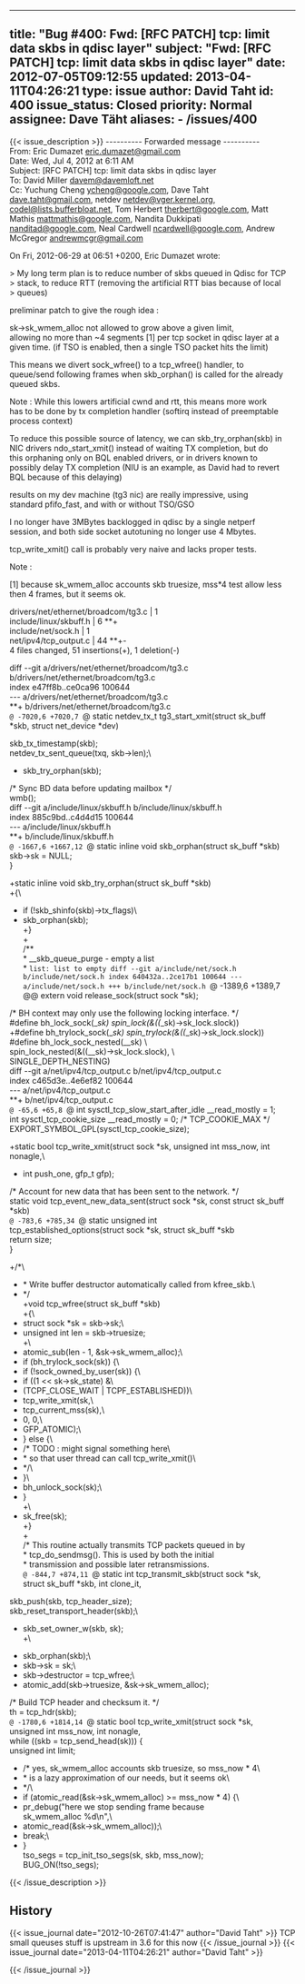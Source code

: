 
---
title: "Bug #400: Fwd: [RFC PATCH] tcp: limit data skbs in qdisc layer"
subject: "Fwd: [RFC PATCH] tcp: limit data skbs in qdisc layer"
date: 2012-07-05T09:12:55
updated: 2013-04-11T04:26:21
type: issue
author: David Taht
id: 400
issue_status: Closed
priority: Normal
assignee: Dave Täht
aliases:
    - /issues/400
---

{{< issue_description >}}
---------- Forwarded message ----------\
From: Eric Dumazet <eric.dumazet@gmail.com>\
Date: Wed, Jul 4, 2012 at 6:11 AM\
Subject: \[RFC PATCH\] tcp: limit data skbs in qdisc layer\
To: David Miller <davem@davemloft.net>\
Cc: Yuchung Cheng <ycheng@google.com>, Dave Taht\
<dave.taht@gmail.com>, netdev <netdev@vger.kernel.org>,\
codel@lists.bufferbloat.net, Tom Herbert <therbert@google.com>, Matt\
Mathis <mattmathis@google.com>, Nandita Dukkipati\
<nanditad@google.com>, Neal Cardwell <ncardwell@google.com>, Andrew\
McGregor <andrewmcgr@gmail.com>

On Fri, 2012-06-29 at 06:51 +0200, Eric Dumazet wrote:

&gt; My long term plan is to reduce number of skbs queued in Qdisc for
TCP\
&gt; stack, to reduce RTT (removing the artificial RTT bias because of
local\
&gt; queues)

preliminar patch to give the rough idea :

sk-&gt;sk\_wmem\_alloc not allowed to grow above a given limit,\
allowing no more than \~4 segments \[1\] per tcp socket in qdisc layer
at a\
given time. (if TSO is enabled, then a single TSO packet hits the limit)

This means we divert sock\_wfree() to a tcp\_wfree() handler, to\
queue/send following frames when skb\_orphan() is called for the
already\
queued skbs.

Note : While this lowers artificial cwnd and rtt, this means more work\
has to be done by tx completion handler (softirq instead of preemptable\
process context)

To reduce this possible source of latency, we can skb\_try\_orphan(skb)
in\
NIC drivers ndo\_start\_xmit() instead of waiting TX completion, but do\
this orphaning only on BQL enabled drivers, or in drivers known to\
possibly delay TX completion (NIU is an example, as David had to revert\
BQL because of this delaying)

results on my dev machine (tg3 nic) are really impressive, using\
standard pfifo\_fast, and with or without TSO/GSO

I no longer have 3MBytes backlogged in qdisc by a single netperf\
session, and both side socket autotuning no longer use 4 Mbytes.

tcp\_write\_xmit() call is probably very naive and lacks proper tests.

Note :

\[1\] because sk\_wmem\_alloc accounts skb truesize, mss\*4 test allow
less\
then 4 frames, but it seems ok.

drivers/net/ethernet/broadcom/tg3.c | 1\
include/linux/skbuff.h | 6 **+\
include/net/sock.h | 1\
net/ipv4/tcp\_output.c | 44 **+-\
4 files changed, 51 insertions(+), 1 deletion(-)

diff --git a/drivers/net/ethernet/broadcom/tg3.c\
b/drivers/net/ethernet/broadcom/tg3.c\
index e47ff8b..ce0ca96 100644\
--- a/drivers/net/ethernet/broadcom/tg3.c\
**+ b/drivers/net/ethernet/broadcom/tg3.c\
`@ -7020,6 +7020,7 `@ static netdev\_tx\_t tg3\_start\_xmit(struct
sk\_buff\
\*skb, struct net\_device \*dev)

skb\_tx\_timestamp(skb);\
netdev\_tx\_sent\_queue(txq, skb-&gt;len);\
+ skb\_try\_orphan(skb);

/\* Sync BD data before updating mailbox \*/\
wmb();\
diff --git a/include/linux/skbuff.h b/include/linux/skbuff.h\
index 885c9bd..c4d4d15 100644\
--- a/include/linux/skbuff.h\
**+ b/include/linux/skbuff.h\
`@ -1667,6 +1667,12 `@ static inline void skb\_orphan(struct sk\_buff
\*skb)\
skb-&gt;sk = NULL;\
}

+static inline void skb\_try\_orphan(struct sk\_buff \*skb)\
+{\
+ if (!skb\_shinfo(skb)-&gt;tx\_flags)\
+ skb\_orphan(skb);\
+}\
+\
/\*\*\
\* \_\_skb\_queue\_purge - empty a list\
\* `list: list to empty
diff --git a/include/net/sock.h b/include/net/sock.h
index 640432a..2ce17b1 100644
--- a/include/net/sock.h
+++ b/include/net/sock.h
`@ -1389,6 +1389,7 @@ extern void release\_sock(struct sock \*sk);

/\* BH context may only use the following locking interface. \*/\
\#define bh\_lock\_sock(\_*sk)
spin\_lock(&((*\_sk)-&gt;sk\_lock.slock))\
+\#define bh\_trylock\_sock(\_*sk)
spin\_trylock(&((*\_sk)-&gt;sk\_lock.slock))\
\#define bh\_lock\_sock\_nested(\_\_sk) \\\
spin\_lock\_nested(&((\_\_sk)-&gt;sk\_lock.slock), \\\
SINGLE\_DEPTH\_NESTING)\
diff --git a/net/ipv4/tcp\_output.c b/net/ipv4/tcp\_output.c\
index c465d3e..4e6ef82 100644\
--- a/net/ipv4/tcp\_output.c\
**+ b/net/ipv4/tcp\_output.c\
`@ -65,6 +65,8 `@ int sysctl\_tcp\_slow\_start\_after\_idle
\_\_read\_mostly = 1;\
int sysctl\_tcp\_cookie\_size \_\_read\_mostly = 0; /\* TCP\_COOKIE\_MAX
\*/\
EXPORT\_SYMBOL\_GPL(sysctl\_tcp\_cookie\_size);

+static bool tcp\_write\_xmit(struct sock \*sk, unsigned int mss\_now,
int nonagle,\
+ int push\_one, gfp\_t gfp);

/\* Account for new data that has been sent to the network. \*/\
static void tcp\_event\_new\_data\_sent(struct sock \*sk, const struct
sk\_buff \*skb)\
`@ -783,6 +785,34 `@ static unsigned int\
tcp\_established\_options(struct sock \*sk, struct sk\_buff \*skb\
return size;\
}

+/\*\
+ \* Write buffer destructor automatically called from kfree\_skb.\
+ \*/\
+void tcp\_wfree(struct sk\_buff \*skb)\
+{\
+ struct sock \*sk = skb-&gt;sk;\
+ unsigned int len = skb-&gt;truesize;\
+\
+ atomic\_sub(len - 1, &sk-&gt;sk\_wmem\_alloc);\
+ if (bh\_trylock\_sock(sk)) {\
+ if (!sock\_owned\_by\_user(sk)) {\
+ if ((1 &lt;&lt; sk-&gt;sk\_state) &\
+ (TCPF\_CLOSE\_WAIT | TCPF\_ESTABLISHED))\
+ tcp\_write\_xmit(sk,\
+ tcp\_current\_mss(sk),\
+ 0, 0,\
+ GFP\_ATOMIC);\
+ } else {\
+ /\* TODO : might signal something here\
+ \* so that user thread can call tcp\_write\_xmit()\
+ \*/\
+ }\
+ bh\_unlock\_sock(sk);\
+ }\
+\
+ sk\_free(sk);\
+}\
+\
/\* This routine actually transmits TCP packets queued in by\
\* tcp\_do\_sendmsg(). This is used by both the initial\
\* transmission and possible later retransmissions.\
`@ -844,7 +874,11 `@ static int tcp\_transmit\_skb(struct sock \*sk,\
struct sk\_buff \*skb, int clone\_it,

skb\_push(skb, tcp\_header\_size);\
skb\_reset\_transport\_header(skb);\
- skb\_set\_owner\_w(skb, sk);\
+\
+ skb\_orphan(skb);\
+ skb-&gt;sk = sk;\
+ skb-&gt;destructor = tcp\_wfree;\
+ atomic\_add(skb-&gt;truesize, &sk-&gt;sk\_wmem\_alloc);

/\* Build TCP header and checksum it. \*/\
th = tcp\_hdr(skb);\
`@ -1780,6 +1814,14 `@ static bool tcp\_write\_xmit(struct sock \*sk,\
unsigned int mss\_now, int nonagle,\
while ((skb = tcp\_send\_head(sk))) {\
unsigned int limit;

+ /\* yes, sk\_wmem\_alloc accounts skb truesize, so mss\_now \* 4\
+ \* is a lazy approximation of our needs, but it seems ok\
+ \*/\
+ if (atomic\_read(&sk-&gt;sk\_wmem\_alloc) &gt;= mss\_now \* 4) {\
+ pr\_debug("here we stop sending frame because\
sk\_wmem\_alloc %d\\n",\
+ atomic\_read(&sk-&gt;sk\_wmem\_alloc));\
+ break;\
+ }\
tso\_segs = tcp\_init\_tso\_segs(sk, skb, mss\_now);\
BUG\_ON(!tso\_segs);


{{< /issue_description >}}

## History
{{< issue_journal date="2012-10-26T07:41:47" author="David Taht" >}}
TCP small queuses stuff is upstream in 3.6 for this now
{{< /issue_journal >}}
{{< issue_journal date="2013-04-11T04:26:21" author="David Taht" >}}

{{< /issue_journal >}}

